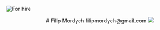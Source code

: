 
![For hire](https://img.shields.io/badge/Available_for_hire-Yes-brightgreen)


<div align="center">
  # Filip Mordych 
  filipmordych@gmail.com
  <a href="https://www.linkedin.com/in/filip-mordych-b38164161/"><img src="https://img.shields.io/badge/LinkedIn-0077B5?style=for-the-badge&logo=linkedin&logoColor=white"></a>
</div>
